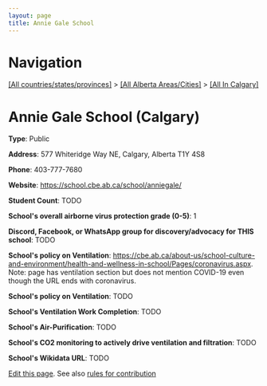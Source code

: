 ```yaml
---
layout: page
title: Annie Gale School
---
```

# Navigation

[[All countries/states/provinces]](../../..) > [[All Alberta Areas/Cities]](../..) > [[All In Calgary]](..)

# Annie Gale School (Calgary)

**Type**: Public

**Address**: 577 Whiteridge Way NE, Calgary, Alberta T1Y 4S8

**Phone**: 403-777-7680

**Website**: <https://school.cbe.ab.ca/school/anniegale/>

**Student Count**: TODO

**School's overall airborne virus protection grade (0-5)**: 1

**Discord, Facebook, or WhatsApp group for discovery/advocacy for THIS school**: TODO

**School's policy on Ventilation**: <https://cbe.ab.ca/about-us/school-culture-and-environment/health-and-wellness-in-school/Pages/coronavirus.aspx>. Note: page has ventilation section but does not mention COVID-19 even though the URL ends with coronavirus.

**School's policy on Ventilation**: TODO

**School's Ventilation Work Completion**: TODO

**School's Air-Purification**: TODO

**School's CO2 monitoring to actively drive ventilation and filtration**: TODO

**School's Wikidata URL**: TODO


[Edit this page](https://github.com/ventilate-schools/AB/edit/main/./Calgary/Annie_Gale_School.md). See also [rules for contribution](../../../contribution-rules/)